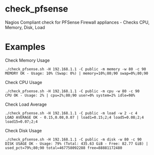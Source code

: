 # check_pfsense
Nagios Compliant check for PFSense Firewall appliances - Checks CPU, Memory, Disk, Load


# Examples

Check Memory Usage
```
./check_pfsense.sh -H 192.168.1.1 -C public -m memory -w 80 -c 90
MEMORY OK - Usage: 10% (Swap: 0%) | memory=10%;80;90 swap=0%;80;90
```
Check CPU Usage
```
./check_pfsense.sh -H 192.168.1.1 -C public -m cpu -w 80 -c 90
CPU OK - Usage: 2% | cpu=2%;80;90 user=0% system=2% idle=98%
```
Check Load Average
```
./check_pfsense.sh -H 192.168.1.1 -C public -m load -w 2 -c 4
LOAD AVERAGE OK - 0.15,0.08,0.07 | load1=0.15;2;4 load5=0.08;2;4 load15=0.07;2;4
```
Check Disk Usage
```
./check_pfsense.sh -H 192.168.1.1 -C public -m disk -w 80 -c 90
DISK USAGE OK - Usage: 79% (Total: 435.63 GiB - Free: 82.77 GiB) | used_pct=79%;80;90 total=467758092288 free=88881172480
```


